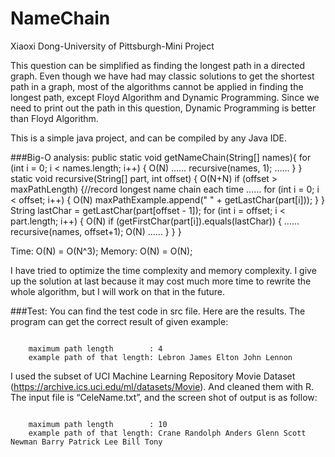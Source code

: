 # NameChain
Xiaoxi Dong-University of Pittsburgh-Mini Project

This question can be simplified as finding the longest path in a directed graph. Even though we have had may classic solutions to get the shortest path in a graph, most of the algorithms cannot be applied in finding the longest path, except Floyd Algorithm and Dynamic Programming. Since we need to print out the path in this question, Dynamic Programming is better than Floyd Algorithm.

This is a simple java project, and can be compiled by any Java IDE.

###Big-O analysis: 
public static void getNameChain(String[] names){
	 for (int i = 0; i < names.length; i++) {	         O(N)
            ……
        recursive(names, 1);
            ……
       }
}
static void recursive(String[] part, int offset) {		O(N+N)
    if (offset > maxPathLength) {//record longest name chain each time
        ……
        for (int i = 0; i < offset; i++) {				O(N)
            maxPathExample.append(" " + getLastChar(part[i]));
        }
    }
    String lastChar = getLastChar(part[offset - 1]);
    for (int i = offset; i < part.length; i++) {			O(N)
        if (getFirstChar(part[i]).equals(lastChar)) {
        ……
            recursive(names, offset+1);				O(N)
        ……
        }
    }
}

Time: O(N) = O(N^3);
Memory: O(N) = O(N);

I have tried to optimize the time complexity and memory complexity. I give up the solution at last because it may cost much more time to rewrite the whole algorithm, but I will work on that in the future.

###Test:
You can find the test code in src file.
Here are the results.
The program can get the correct result of given example:

<code>
    maximum path length        : 4
    example path of that length: Lebron James Elton John Lennon</code>

I used the subset of UCI Machine Learning Repository Movie Dataset (https://archive.ics.uci.edu/ml/datasets/Movie). And cleaned them with R. The input file is “CeleName.txt”, and the screen shot of output is as follow:

<code>
    maximum path length        : 10
    example path of that length: Crane Randolph Anders Glenn Scott Newman Barry Patrick Lee Bill Tony</code>
